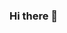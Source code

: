 ### Hi there 👋

<!--
**parkikbum/parkikbum** is a ✨ _special_ ✨ repository because its `README.md` (this file) appears on your GitHub profile.

[![Solved.ac Profile](http://mazassumnida.wtf/api/v2/generate_badge?boj=pibum)](https://solved.ac/pibum/)
